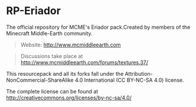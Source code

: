 # RP-Eriador
The official repository for MCME's Eriador pack.Created by members of the Minecraft Middle-Earth community.

>Website: http://www.mcmiddleearth.com

>Discussions take place at http://www.mcmiddleearth.com/forums/textures.37/

This resourcepack and all its forks fall under the Attribution-NonCommercial-ShareAlike 4.0 International (CC BY-NC-SA 4.0) license.

The complete license can be found at http://creativecommons.org/licenses/by-nc-sa/4.0/

